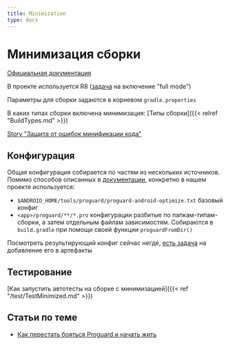 ```yaml
---
title: Minimization
type: docs
---
```


# Минимизация сборки

[Официальная документация](https://developer.android.com/studio/build/shrink-code#shrink-code)

В проекте используется R8 ([задача](http://links.k.avito.ru/MBS6221) на включение "full mode")

Параметры для сборки задаются в корневом `gradle.properties`

В каких типах сборки включена минимизация: [Типы сборки]({{< relref "BuildTypes.md" >}})

[Story "Защита от ошибок минификации кода"](http://links.k.avito.ru/MBS6605) 

## Конфигурация

Общая конфигурация собирается по частям из нескольких источников. 
Помимо способов описанных в [документации](https://developer.android.com/studio/build/shrink-code#configuration-files), конкретно в нашем проекте используется:

- `$ANDROID_HOME/tools/proguard/proguard-android-optimize.txt` базовый конфиг
- `<app>/proguard/**/*.pro` конфигурации разбитые по папкам-типам-сборки, а затем отдельным файлам зависимостям.
Собираются в `build.gradle` при помощи своей функции `proguardFromDir()`

Посмотреть результирующий конфиг сейчас негде, [есть задача](http://links.k.avito.ru/MBS7105) на добавление его в артефакты

## Тестирование

[Как запустить автотесты на сборке с минимизацией]({{< ref "/test/TestMinimized.md" >}})

## Статьи по теме

- [Как перестать бояться Proguard и начать жить](https://habr.com/ru/post/415499/)
